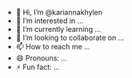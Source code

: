 - 👋 Hi, I’m @kariannakhylen
- 👀 I’m interested in ...
- 🌱 I’m currently learning ...
- 💞️ I’m looking to collaborate on ...
- 📫 How to reach me ...
- 😄 Pronouns: ...
- ⚡ Fun fact: ...

<!---
kariannakhylen/kariannakhylen is a ✨ special ✨ repository because its `README.md` (this file) appears on your GitHub profile.
You can click the Preview link to take a look at your changes.
--->
